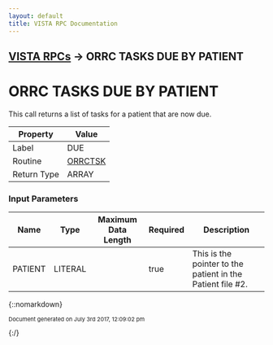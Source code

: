 ```yaml
---
layout: default
title: VISTA RPC Documentation
---
```


## [VISTA RPCs](TableOfContents) &#8594; ORRC TASKS DUE BY PATIENT
# ORRC TASKS DUE BY PATIENT

This call returns a list of tasks for a patient that are now due.

Property | Value
--- | ---
Label | DUE
Routine | [ORRCTSK](http://code.osehra.org/dox/Routine_ORRCTSK_source.html)
Return Type | ARRAY


### Input Parameters

Name | Type | Maximum Data Length | Required | Description
--- | --- | --- | --- | ---
PATIENT | LITERAL |  | true | This is the pointer to the patient in the Patient file #2.



{::nomarkdown} <br/><p style="font-size: 11px">Document generated on July 3rd 2017, 12:09:02 pm</p>{:/}